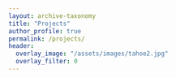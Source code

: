 ```yaml
---
layout: archive-taxonomy
title: "Projects"
author_profile: true
permalink: /projects/
header:
  overlay_image: "/assets/images/tahoe2.jpg"
  overlay_filter: 0
---
```

